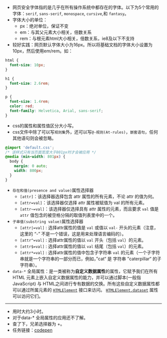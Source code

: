 * 网页安全字体指的是几乎在所有操作系统中都存在的字体。以下为5个常用的字体：`serif`, `sans-serif`, `monospace`, `cursive`,和 `fantasy`。
* 字体大小的单位：
  * px：绝对单位，保证不变
  * em：与其父元素大小相关，倍数关系
  * rem：与根元素html大小相关，倍数关系，ie8及以下不支持
* 较好实践：网页默认字体大小为16px。所以将基础文档的字体大小设置为10px，然后使用em/rem。如：

```css
html {
  font-size: 10px;
}

h1 {
  font-size: 2.6rem;
}

p {
  font-size: 1.4rem;
  color: red;
  font-family: Helvetica, Arial, sans-serif;
}
```

* css的属性和属性值区分大小写。
* css文件中除了可以写`规则集`外，还可以写`@-规则(At-rules)`，`嵌套语句`，任何其他语句则会被忽略。

```css
@import 'default.css';
/* 该样式只有当页面宽度大于801px时才会被应用 */
@media (min-width: 801px) {
  body {
    margin: 0 auto;
    width: 800px;
  }
}
```

* `存在和值(presence and value)`属性选择器
  * `[attr]`：该选择器选择包含 attr 属性的所有元素，不论 attr 的值为何。
  * `[attr=val]`：该选择器仅选择 attr 属性被赋值为 val 的所有元素。
  * `[attr~=val]`：该选择器仅选择具有 attr 属性的元素，而且要求 `val` 值是 `attr` 值包含的被空格分隔的取值列表里中的一个。
* `子串值(substring value)`属性选择器
  * `[attr|=val]` : 选择attr属性的值是 `val` 或值以 `val-` 开头的元素（注意，这里的 “-” 不是一个错误，这是用来处理语言编码的）。
  * `[attr^=val]` : 选择attr属性的值以 `val` 开头（包括 `val`）的元素。
  * `[attr$=val]` : 选择attr属性的值以 `val` 结尾（包括 `val`）的元素。
  * `[attr*=val]` : 选择attr属性的值中包含子字符串 `val` 的元素（一个子字符串就是一个字符串的一部分而已，例如，”cat“ 是 字符串 ”caterpillar“ 的子字符串）。
* `data-*` 全局属性：是一类被称为**自定义数据属性**的属性，它赋予我们在所有 HTML 元素上嵌入自定义数据属性的能力，并可以通过脚本(一般指JavaScript) 与 HTML之间进行专有数据的交换。所有这些自定义数据属性都可以通过所属元素的 [`HTMLElement`](https://developer.mozilla.org/zh-CN/docs/Web/API/HTMLElement) 接口来访问。  [`HTMLElement.dataset`](https://developer.mozilla.org/zh-CN/docs/Web/API/HTMLElement/dataset) 属性可以访问它们。



----

* 用时大约3小时。
* 对于data-* 全局属性的应用还不了解。
* 查了下，兄弟选择器为 +。
* 任务链接：[codepen](https://codepen.io/whateverhck/pen/mZENeo?editors=1100) 

